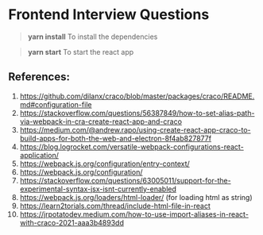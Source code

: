 # Frontend Interview Questions

> **yarn install**
> To install the dependencies

> **yarn start**
> To start the react app

## References:

1. https://github.com/dilanx/craco/blob/master/packages/craco/README.md#configuration-file
2. https://stackoverflow.com/questions/56387849/how-to-set-alias-path-via-webpack-in-cra-create-react-app-and-craco
3. https://medium.com/@andrew.rapo/using-create-react-app-craco-to-build-apps-for-both-the-web-and-electron-8f4ab827877f
4. https://blog.logrocket.com/versatile-webpack-configurations-react-application/
5. https://webpack.js.org/configuration/entry-context/
6. https://webpack.js.org/configuration/
7. https://stackoverflow.com/questions/63005011/support-for-the-experimental-syntax-jsx-isnt-currently-enabled
8. https://webpack.js.org/loaders/html-loader/ (for loading html as string)
9. https://learn2torials.com/thread/include-html-file-in-react
10. https://jrpotatodev.medium.com/how-to-use-import-aliases-in-react-with-craco-2021-aaa3b4893dd

